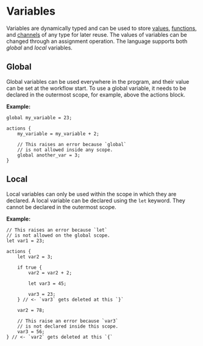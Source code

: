 # Variables

Variables are dynamically typed and can be used to store [values](./01_values.md), [functions](./03_functions.md), and [channels](./07_channels.md) of any type for later reuse. The values of variables can be changed through an assignment operation. The language supports both _global_ and _local_ variables.

## Global

Global variables can be used everywhere in the program, and their value can be set at the workflow start. To use a global variable, it needs to be declared in the outermost scope, for example, above the actions block.

**Example:**

```wdl
global my_variable = 23;

actions {
    my_variable = my_variable + 2;

    // This raises an error because `global`
    // is not allowed inside any scope.
    global another_var = 3;
}
```

## Local

Local variables can only be used within the scope in which they are declared. A local variable can be declared using the `let` keyword. They cannot be declared in the outermost scope.

**Example:**

```wdl
// This raises an error because `let`
// is not allowed on the global scope.
let var1 = 23;

actions {
    let var2 = 3;

    if true {
        var2 = var2 + 2;

        let var3 = 45;

        var3 = 23;
    } // <- `var3` gets deleted at this `}`

    var2 = 78;

    // This raise an error because `var3`
    // is not declared inside this scope.
    var3 = 56;
} // <- `var2` gets deleted at this `{`
```
